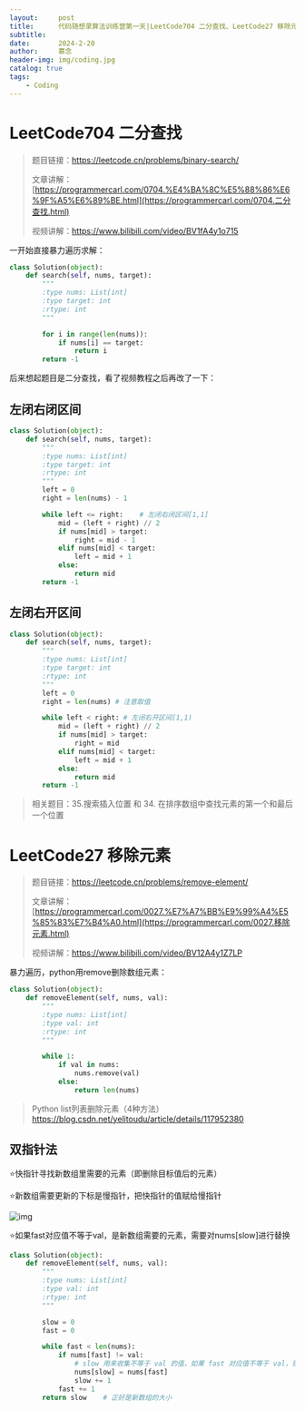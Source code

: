 ```yaml
---
layout:     post   				    
title:      代码随想录算法训练营第一天|LeetCode704 二分查找、LeetCode27 移除元素
subtitle:   
date:       2024-2-20				
author:     慕念 						
header-img: img/coding.jpg
catalog: true 						
tags:								
    - Coding
---
```


# LeetCode704 二分查找

> 题目链接：https://leetcode.cn/problems/binary-search/
>
> 文章讲解：[https://programmercarl.com/0704.%E4%BA%8C%E5%88%86%E6%9F%A5%E6%89%BE.html](https://programmercarl.com/0704.二分查找.html)
>
> 视频讲解：https://www.bilibili.com/video/BV1fA4y1o715

一开始直接暴力遍历求解：

```python
class Solution(object):
    def search(self, nums, target):
        """
        :type nums: List[int]
        :type target: int
        :rtype: int
        """

        for i in range(len(nums)):
            if nums[i] == target:
                return i
        return -1
```

后来想起题目是二分查找，看了视频教程之后再改了一下：

## 左闭右闭区间

```python
class Solution(object):
    def search(self, nums, target):
        """
        :type nums: List[int]
        :type target: int
        :rtype: int
        """
        left = 0
        right = len(nums) - 1

        while left <= right: 	# 左闭右闭区间[1,1]
            mid = (left + right) // 2
            if nums[mid] > target:
                right = mid - 1 
            elif nums[mid] < target:
                left = mid + 1
            else:
                return mid
        return -1
```

## 左闭右开区间

```python
class Solution(object):
    def search(self, nums, target):
        """
        :type nums: List[int]
        :type target: int
        :rtype: int
        """
        left = 0
        right = len(nums) # 注意取值

        while left < right: # 左闭右开区间[1,1)
            mid = (left + right) // 2
            if nums[mid] > target:
                right = mid 
            elif nums[mid] < target:
                left = mid + 1
            else:
                return mid
        return -1
```



> 相关题目：35.搜索插入位置 和 34. 在排序数组中查找元素的第一个和最后一个位置 



# LeetCode27 移除元素

> 题目链接：https://leetcode.cn/problems/remove-element/ 
>
> 文章讲解：[https://programmercarl.com/0027.%E7%A7%BB%E9%99%A4%E5%85%83%E7%B4%A0.html](https://programmercarl.com/0027.移除元素.html)
>
> 视频讲解：https://www.bilibili.com/video/BV12A4y1Z7LP 

暴力遍历，python用remove删除数组元素：

```python
class Solution(object):
    def removeElement(self, nums, val):
        """
        :type nums: List[int]
        :type val: int
        :rtype: int
        """

        while 1:
            if val in nums:
                nums.remove(val)
            else:
                return len(nums)
```

> Python list列表删除元素（4种方法）https://blog.csdn.net/yelitoudu/article/details/117952380

## 双指针法

⭐快指针寻找新数组里需要的元素（即删除目标值后的元素）

⭐新数组需要更新的下标是慢指针，把快指针的值赋给慢指针

![img](https://munian-1308672375.cos.ap-shanghai.myqcloud.com/images/202402210107565.gif)

⭐如果fast对应值不等于val，是新数组需要的元素，需要对nums[slow]进行替换

```python
class Solution(object):
    def removeElement(self, nums, val):
        """
        :type nums: List[int]
        :type val: int
        :rtype: int
        """

        slow = 0
        fast = 0

        while fast < len(nums):
            if nums[fast] != val:
                # slow 用来收集不等于 val 的值，如果 fast 对应值不等于 val，则把它与 slow 替换
                nums[slow] = nums[fast] 
                slow += 1
            fast += 1 
        return slow    # 正好是新数组的大小
```

